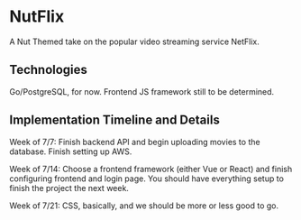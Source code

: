 # NutFlix

A Nut Themed take on the popular video streaming service NetFlix.

## Technologies

Go/PostgreSQL, for now. Frontend JS framework still to be determined.

## Implementation Timeline and Details

Week of 7/7: Finish backend API and begin uploading movies to the database. Finish setting up AWS.

Week of 7/14: Choose a frontend framework (either Vue or React) and finish configuring frontend and login page.  You should have everything setup to finish the project the next week.

Week of 7/21: CSS, basically, and we should be more or less good to go.